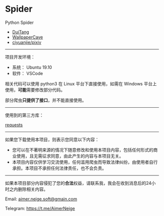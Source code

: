 # Spider

Python Spider

- [DuiTang](https://www.duitang.com/)
- [WallpaperCave](https://wallpapercave.com/)
- [ciyuanjie/pixiv](https://www.ciyuanjie.cn/tag/pixiv)

---

项目开发环境：

- 系统： Ubuntu 19.10
- 软件： VSCode

相关代码可以使用 python3 在 Linux 平台下直接使用，如需在 Windows 平台上使用，**可能**需要修改部分代码。

部分爬虫**只提供了接口**，并不能直接使用。

---

使用到的第三方库：

[requests](http://cn.python-requests.org/zh_CN/latest/)

---

如果您下载使用本项目，则表示您同意以下内容：

- 您可以在不著明来源的情况下随意修改和使用本项目内容，包括任何形式的商业使用，且无需征求同意，由此产生的内容与本项目无关。
- 本项目内容仅供学习交流使用，任何滥用爬虫而导致法律纠纷，由使用者自行承担。本项目不承担任何法律责任，也不会负责。

---

如果本项目部分内容侵犯了您的**合法**权益，请联系我，我会在收到消息后的24小时之内删除相关内容。

Email:  aimer.neige.soft@gmain.com

Telegram: https://t.me/AimerNeige
